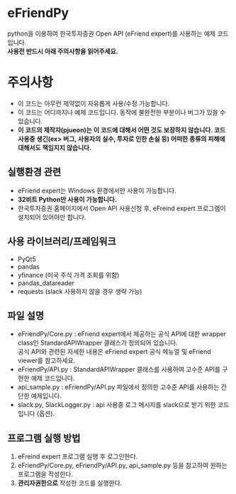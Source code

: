 # eFriendPy
python을 이용하여 한국투자증권 Open API (eFriend expert)를 사용하는 예제 코드입니다.  
__사용전 반드시 아래 주의사항을 읽어주세요.__


# 주의사항  
- 이 코드는 아무런 제약없이 자유롭게 사용/수정 가능합니다.  
- 이 코드는 어디까지나 예제 코드입니다. 동작에 불완전한 부분이나 버그가 있을 수 있습니다. 
- __이 코드의 제작자(pjueon)는 이 코드에 대해서 어떤 것도 보장하지 않습니다. 코드 사용중 생긴(ex> 버그, 사용자의 실수, 투자로 인한 손실 등) 어떠한 종류의 피해에 대해서도 책임지지 않습니다.__  


## 실행환경 관련  
- eFriend expert는 Windows 환경에서만 사용이 가능합니다. 
- __32비트 Python만 사용이 가능합니다.__
- 한국투자증권 홈페이지에서 Open API 사용신청 후, eFreind expert 프로그램이 설치되어 있어야만 합니다.


## 사용 라이브러리/프레임워크  
- PyQt5
- pandas
- yfinance (미국 주식 가격 조회를 위함)
- pandas_datareader 
- requests (slack 사용하지 않을 경우 생략 가능)

## 파일 설명
- eFriendPy/Core.py : eFriend expert에서 제공하는 공식 API에 대한 wrapper class인 StandardAPIWrapper 클래스가 정의되어 있습니다.  
공식 API와 관련된 자세한 내용은 eFriend expert 공식 메뉴얼 및 eFriend viewer를 참고하세요.  
- eFriendPy/API.py : StandardAPIWrapper 클래스를 사용하여 고수준 API를 구현한 예제 코드입니다. 
- api_sample.py : eFriendPy/API.py 파일에서 정의한 고수준 API를 사용하는 간단한 예제입니다.
- slack.py, SlackLogger.py : api 사용중 로그 메시지를 slack으로 받기 위한 코드입니다 (옵션). 


## 프로그램 실행 방법  
1. eFreind expert 프로그램 실행 후 로그인한다.   
2. eFriendPy/Core.py, eFriendPy/API.py, api_sample.py 등을 참고하여 원하는 프로그램을 작성한다.
3. __관리자권한으로__ 작성한 코드를 실행한다.  
